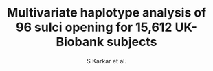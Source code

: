 ---
author: S Karkar et al.
title: Multivariate haplotype analysis of 96 sulci opening for 15,612 UK-Biobank subjects
year: 2019
type: inproceedings
url: https -//hal-cea.archives-ouvertes.fr/cea-02016827
booktitle: ISBI 2019 - Proceedings of the IEEE International Symposium on Biomedical Imaging
team: yes
---